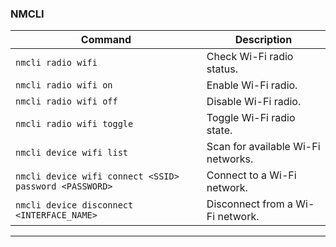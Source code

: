 ### **NMCLI**

| Command                                      | Description                                  |
|----------------------------------------------|----------------------------------------------|
| `nmcli radio wifi`                           | Check Wi-Fi radio status.                    |
| `nmcli radio wifi on`                        | Enable Wi-Fi radio.                          |
| `nmcli radio wifi off`                       | Disable Wi-Fi radio.                         |
| `nmcli radio wifi toggle`                    | Toggle Wi-Fi radio state.                    |
| `nmcli device wifi list`                     | Scan for available Wi-Fi networks.           |
| `nmcli device wifi connect <SSID> password <PASSWORD>` | Connect to a Wi-Fi network.          |
| `nmcli device disconnect <INTERFACE_NAME>`   | Disconnect from a Wi-Fi network.             |

---
